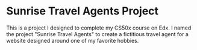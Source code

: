 # Sunrise Travel Agents Project
This is a project I designed to complete my CS50x course on Edx. I named the project "Sunrise Travel Agents" to create a fictitious travel agent for a website designed around one of my favorite hobbies. 
